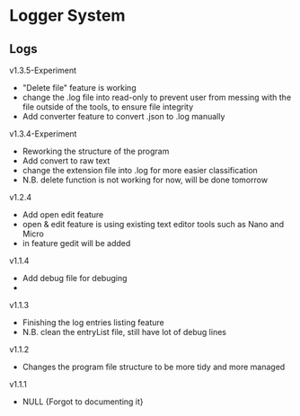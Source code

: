 # Logger System

## Logs
v1.3.5-Experiment
- "Delete file" feature is working
- change the .log file into read-only to prevent user from messing with the file
  outside of the tools, to ensure file integrity
- Add converter feature to convert .json to .log manually

v1.3.4-Experiment
- Reworking the structure of the program
- Add convert to raw text
- change the extension file into .log for more easier classification
- N.B. delete function is not working for now, will be done tomorrow

v1.2.4
- Add open edit feature
- open & edit feature is using existing text editor tools such as Nano and Micro
- in feature gedit will be added

v1.1.4
- Add debug file for debuging
- 
 
v1.1.3
- Finishing the log entries listing feature
- N.B. clean the entryList file, still have lot of debug lines

v1.1.2
- Changes the program file structure to be more tidy and more managed

v1.1.1
- NULL {Forgot to documenting it}
